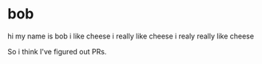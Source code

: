 # bob
hi
my name is bob
i like cheese
i really like cheese
i realy really like cheese

So i think I've figured out PRs.
